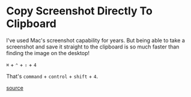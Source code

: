 # Copy Screenshot Directly To Clipboard

I've used Mac's screenshot capability for years. But being able to take a screenshot and save it straight to the clipboard is so much faster than finding the image on the desktop!

`⌘` + `⌃` + `⇧` + `4`

That's `command` + `control` + `shift` + `4`.

[source](https://support.apple.com/en-us/HT201361)
